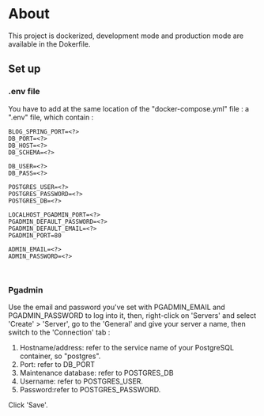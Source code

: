 # About

This project is dockerized, development mode and production mode are available in the Dokerfile.

## Set up  


### .env file

You have to add at the same location of the "docker-compose.yml" file : a ".env" file, which contain :
```
BLOG_SPRING_PORT=<?>
DB_PORT=<?>
DB_HOST=<?>
DB_SCHEMA=<?>

DB_USER=<?>
DB_PASS=<?>

POSTGRES_USER=<?>
POSTGRES_PASSWORD=<?>
POSTGRES_DB=<?>

LOCALHOST_PGADMIN_PORT=<?>
PGADMIN_DEFAULT_PASSWORD=<?>
PGADMIN_DEFAULT_EMAIL=<?>
PGADMIN_PORT=80

ADMIN_EMAIL=<?>
ADMIN_PASSWORD=<?>



```

### Pgadmin

Use the email and password you've set with PGADMIN_EMAIL and PGADMIN_PASSWORD to log into it, then, right-click on 'Servers' and select 'Create' > 'Server',
go to the 'General' and give your server a name, then switch to the 'Connection' tab :

1. Hostname/address:  refer to the service name of your PostgreSQL container, so "postgres".
2. Port: refer to DB_PORT
3. Maintenance database: refer to POSTGRES_DB
4. Username: refer to POSTGRES_USER.
5. Password:refer to POSTGRES_PASSWORD.

Click 'Save'.